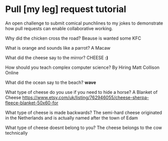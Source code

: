 # Pull [my leg] request tutorial
An open challenge to submit comical punchlines to my jokes to demonstrate how pull requests can enable collaborative working. 

Why did the chicken cross the road? 
Beause is wanted some KFC

What is orange and sounds like a parrot?
A Macaw

What did the cheese say to the mirror? 
CHEESE **:)**

How should you teach complex computer science? 
By Hiring Matt Collison Online

What did the ocean say to the beach?
**wave**

What type of cheese do you use if you need to hide a horse?
A Blanket of Cheese
https://www.etsy.com/uk/listing/762946055/cheese-sherpa-fleece-blanket-50x60-for

What type of cheese is made backwards?
The semi-hard cheese originated in the Netherlands and is actually named after the town of Edam

What type of cheese doesnt belong to you?
The cheese belongs to the cow technically

